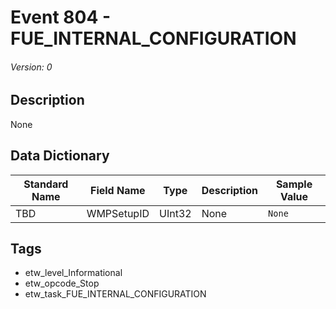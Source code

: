 # Event 804 - FUE_INTERNAL_CONFIGURATION
###### Version: 0

## Description
None

## Data Dictionary
|Standard Name|Field Name|Type|Description|Sample Value|
|---|---|---|---|---|
|TBD|WMPSetupID|UInt32|None|`None`|

## Tags
* etw_level_Informational
* etw_opcode_Stop
* etw_task_FUE_INTERNAL_CONFIGURATION